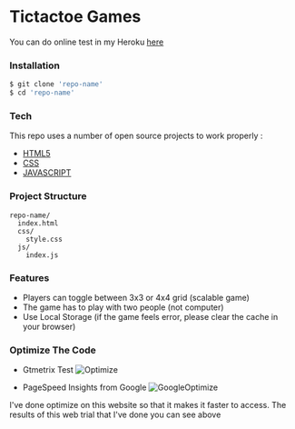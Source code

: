 # Tictactoe Games
You can do online test in my Heroku [here](https://raymondleons.github.io/tictactoe/)

### Installation

```sh
$ git clone 'repo-name'
$ cd 'repo-name'
```
### Tech

This repo uses a number of open source projects to work properly :

* [HTML5](https://developer.mozilla.org/en-US/docs/Web/Guide/HTML/HTML5)
* [CSS](https://www.w3.org/Style/CSS/Overview.en.html)
* [JAVASCRIPT](https://www.w3schools.com/js/)

### Project Structure
````
repo-name/
  index.html
  css/
    style.css
  js/
    index.js
````    
### Features 
- Players can toggle between 3x3 or 4x4 grid (scalable game)
- The game has to play with two people (not computer)
- Use Local Storage (if the game feels error, please clear the cache in your browser)

### Optimize The Code
  - Gtmetrix Test
![Optimize](https://i.imgur.com/Z3g1BkW.png)

  - PageSpeed Insights from Google
 ![GoogleOptimize](https://i.imgur.com/EHRYnVa.png)
 
I've done optimize on this website so that it makes it faster to access. The results of this web trial that I've done you can see above
